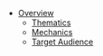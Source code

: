 - [Overview](overview/)
  - [Thematics](overview/thematics.md)
  - [Mechanics](overview/mechanics.md)
  - [Target Audience](overview/audience.md)

